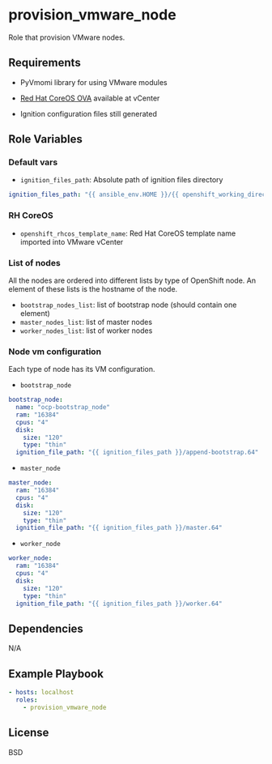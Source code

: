 # provision_vmware_node

Role that provision VMware nodes.

## Requirements

- PyVmomi library for using VMware modules

- [Red Hat CoreOS OVA](https://mirror.openshift.com/pub/openshift-v4/dependencies/rhcos/4.2/latest/rhcos-4.2.0-x86_64-vmware.ova) available at vCenter

- Ignition configuration files still generated

## Role Variables

### Default vars

- `ignition_files_path`: Absolute path of ignition files directory

```yaml
ignition_files_path: "{{ ansible_env.HOME }}/{{ openshift_working_directory_name }}"
```

### RH CoreOS

- `openshift_rhcos_template_name`: Red Hat CoreOS template name imported into VMware vCenter

### List of nodes

All the nodes are ordered into different lists by type of OpenShift node. An element of these lists is the hostname of the node.

- `bootstrap_nodes_list`: list of bootstrap node (should contain one element)
- `master_nodes_list`: list of master nodes
- `worker_nodes_list`: list of worker nodes

### Node vm configuration

Each type of node has its VM configuration.

- `bootstrap_node`

```yaml
bootstrap_node:
  name: "ocp-bootstrap_node"
  ram: "16384"
  cpus: "4"
  disk:
    size: "120"
    type: "thin"
  ignition_file_path: "{{ ignition_files_path }}/append-bootstrap.64"
```

- `master_node`

```yaml
master_node:
  ram: "16384"
  cpus: "4"
  disk:
    size: "120"
    type: "thin"
  ignition_file_path: "{{ ignition_files_path }}/master.64"
```

- `worker_node`

```yaml
worker_node:
  ram: "16384"
  cpus: "4"
  disk:
    size: "120"
    type: "thin"
  ignition_file_path: "{{ ignition_files_path }}/worker.64"
```

## Dependencies

N/A

## Example Playbook

```yaml
- hosts: localhost
  roles:
    - provision_vmware_node
```

## License

BSD
